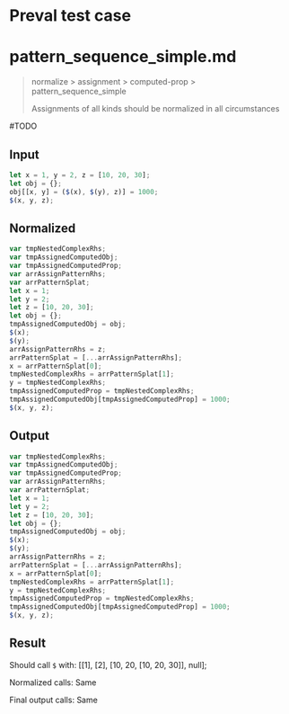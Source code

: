# Preval test case

# pattern_sequence_simple.md

> normalize > assignment > computed-prop > pattern_sequence_simple
>
> Assignments of all kinds should be normalized in all circumstances

#TODO

## Input

`````js filename=intro
let x = 1, y = 2, z = [10, 20, 30];
let obj = {};
obj[[x, y] = ($(x), $(y), z)] = 1000;
$(x, y, z);
`````

## Normalized

`````js filename=intro
var tmpNestedComplexRhs;
var tmpAssignedComputedObj;
var tmpAssignedComputedProp;
var arrAssignPatternRhs;
var arrPatternSplat;
let x = 1;
let y = 2;
let z = [10, 20, 30];
let obj = {};
tmpAssignedComputedObj = obj;
$(x);
$(y);
arrAssignPatternRhs = z;
arrPatternSplat = [...arrAssignPatternRhs];
x = arrPatternSplat[0];
tmpNestedComplexRhs = arrPatternSplat[1];
y = tmpNestedComplexRhs;
tmpAssignedComputedProp = tmpNestedComplexRhs;
tmpAssignedComputedObj[tmpAssignedComputedProp] = 1000;
$(x, y, z);
`````

## Output

`````js filename=intro
var tmpNestedComplexRhs;
var tmpAssignedComputedObj;
var tmpAssignedComputedProp;
var arrAssignPatternRhs;
var arrPatternSplat;
let x = 1;
let y = 2;
let z = [10, 20, 30];
let obj = {};
tmpAssignedComputedObj = obj;
$(x);
$(y);
arrAssignPatternRhs = z;
arrPatternSplat = [...arrAssignPatternRhs];
x = arrPatternSplat[0];
tmpNestedComplexRhs = arrPatternSplat[1];
y = tmpNestedComplexRhs;
tmpAssignedComputedProp = tmpNestedComplexRhs;
tmpAssignedComputedObj[tmpAssignedComputedProp] = 1000;
$(x, y, z);
`````

## Result

Should call `$` with:
[[1], [2], [10, 20, [10, 20, 30]], null];

Normalized calls: Same

Final output calls: Same
